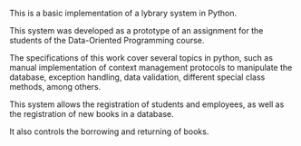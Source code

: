 This is a basic implementation of a lybrary system in Python.

This system was developed as a prototype of an assignment for the students of the Data-Oriented Programming course.

The specifications of this work cover several topics in python, such as manual implementation of context management protocols to manipulate the database, exception handling, data validation, different special class methods, among others.

This system allows the registration of students and employees, as well as the registration of new books in a database. 

It also controls the borrowing and returning of books.


